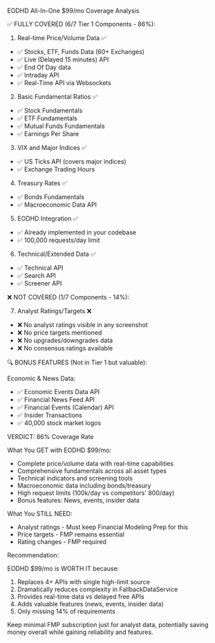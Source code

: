 EODHD All-In-One $99/mo Coverage Analysis

✅ FULLY COVERED (6/7 Tier 1 Components - 86%):

1. Real-time Price/Volume Data ✅
- ✅ Stocks, ETF, Funds Data (60+ Exchanges)
- ✅ Live (Delayed 15 minutes) API
- ✅ End Of Day data
- ✅ Intraday API
- ✅ Real-Time API via Websockets

2. Basic Fundamental Ratios ✅
- ✅ Stock Fundamentals
- ✅ ETF Fundamentals
- ✅ Mutual Funds Fundamentals
- ✅ Earnings Per Share

3. VIX and Major Indices ✅
- ✅ US Ticks API (covers major indices)
- ✅ Exchange Trading Hours

4. Treasury Rates ✅
- ✅ Bonds Fundamentals
- ✅ Macroeconomic Data API

5. EODHD Integration ✅
- ✅ Already implemented in your codebase
- ✅ 100,000 requests/day limit

6. Technical/Extended Data ✅
- ✅ Technical API
- ✅ Search API
- ✅ Screener API

❌ NOT COVERED (1/7 Components - 14%):

7. Analyst Ratings/Targets ❌
- ❌ No analyst ratings visible in any screenshot
- ❌ No price targets mentioned
- ❌ No upgrades/downgrades data
- ❌ No consensus ratings available

🔍 BONUS FEATURES (Not in Tier 1 but valuable):

Economic & News Data:
- ✅ Economic Events Data API
- ✅ Financial News Feed API
- ✅ Financial Events (Calendar) API
- ✅ Insider Transactions
- ✅ 40,000 stock market logos

VERDICT: 86% Coverage Rate

What You GET with EODHD $99/mo:

- Complete price/volume data with real-time capabilities
- Comprehensive fundamentals across all asset types
- Technical indicators and screening tools
- Macroeconomic data including bonds/treasury
- High request limits (100k/day vs competitors' 800/day)
- Bonus features: News, events, insider data

What You STILL NEED:

- Analyst ratings - Must keep Financial Modeling Prep for this
- Price targets - FMP remains essential
- Rating changes - FMP required

Recommendation:

EODHD $99/mo is WORTH IT because:

1. Replaces 4+ APIs with single high-limit source
2. Dramatically reduces complexity in FallbackDataService
3. Provides real-time data vs delayed free APIs
4. Adds valuable features (news, events, insider data)
5. Only missing 14% of requirements

Keep minimal FMP subscription just for analyst data, potentially saving money overall while gaining reliability and features.
